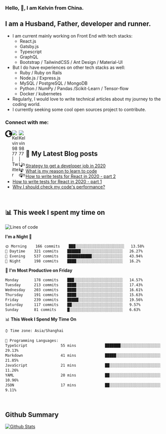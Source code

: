 ### Hello, 👋, I am Kelvin from China.

## I am a Husband, Father, developer and runner.

- I am current mainly working on Front End with tech stacks:
  - React.js
  - Gatsby.js
  - Typescript
  - GraphQL
  - Bootstrap / TailwindCSS / Ant Design / Material-UI
- But I do have experiences on other tech stacks as well:
  - Ruby / Ruby on Rails
  - Node.js / Express.js
  - MySQL / PostgreSQL / MongoDB
  - Python / NumPy / Pandas /Scikit-Learn / Tensor-flow
  - Docker / kubernetes
- Regularly, I would love to write technical articles about my journey to the coding world.
- I currently seeking some cool open sources project to contribute.

### Connect with me:

[<img align="left" alt="kelvinliang.cn" width="22px" src="https://raw.githubusercontent.com/iconic/open-iconic/master/svg/globe.svg" />][website]
[<img align="left" alt="Kelvin9877 | Twitter" width="22px" src="https://cdn.jsdelivr.net/npm/simple-icons@v3/icons/twitter.svg" />][twitter]
[<img align="left" alt="Kelvin9877 | LinkedIn" width="22px" src="https://cdn.jsdelivr.net/npm/simple-icons@v3/icons/linkedin.svg" />][linkedin]

<br />
<br />

## 📕 My Latest Blog posts

<!-- BLOG-POST-LIST:START -->
- [Strategy to get a developer job in 2020](https://dev.to/kelvin9877/what-is-my-strategy-to-get-a-job-in-frontend-39gg)
- [What is my reason to learn to code](https://dev.to/kelvin9877/what-is-my-reason-to-learn-to-code-6k2)
- [How to write tests for React in 2020 - part 2](https://dev.to/kelvin9877/how-to-write-tests-for-react-in-2020-part-2-26h)
- [How to write tests for React in 2020 - part 1](https://dev.to/kelvin9877/how-to-write-tests-for-react-in-2020-4oai)
- [Why I should check my code's performance?](https://dev.to/kelvin9877/why-i-should-check-the-performance-of-my-code-19cl)
<!-- BLOG-POST-LIST:END -->

<br />

## 📊 This week I spent my time on

<!--START_SECTION:waka-->
![Lines of code](https://img.shields.io/badge/From%20Hello%20World%20I%27ve%20Written-1.1%20million%20Lines%20of%20code-blue)

**I'm a Night 🦉** 

```text
🌞 Morning    166 commits    ███░░░░░░░░░░░░░░░░░░░░░░   13.58% 
🌆 Daytime    321 commits    ██████░░░░░░░░░░░░░░░░░░░   26.27% 
🌃 Evening    537 commits    ███████████░░░░░░░░░░░░░░   43.94% 
🌙 Night      198 commits    ████░░░░░░░░░░░░░░░░░░░░░   16.2%

```
📅 **I'm Most Productive on Friday** 

```text
Monday       178 commits    ███░░░░░░░░░░░░░░░░░░░░░░   14.57% 
Tuesday      213 commits    ████░░░░░░░░░░░░░░░░░░░░░   17.43% 
Wednesday    203 commits    ████░░░░░░░░░░░░░░░░░░░░░   16.61% 
Thursday     191 commits    ████░░░░░░░░░░░░░░░░░░░░░   15.63% 
Friday       239 commits    █████░░░░░░░░░░░░░░░░░░░░   19.56% 
Saturday     117 commits    ██░░░░░░░░░░░░░░░░░░░░░░░   9.57% 
Sunday       81 commits     █░░░░░░░░░░░░░░░░░░░░░░░░   6.63%

```


📊 **This Week I Spend My Time On** 

```text
⌚︎ Time zone: Asia/Shanghai

💬 Programming Languages: 
TypeScript               55 mins             ███████░░░░░░░░░░░░░░░░░░   29.13% 
Markdown                 41 mins             █████░░░░░░░░░░░░░░░░░░░░   21.85% 
JavaScript               21 mins             ██░░░░░░░░░░░░░░░░░░░░░░░   11.26% 
YAML                     20 mins             ██░░░░░░░░░░░░░░░░░░░░░░░   10.96% 
JSON                     17 mins             ██░░░░░░░░░░░░░░░░░░░░░░░   9.11%

```


<!--END_SECTION:waka-->

<br />

## Github Summary

[![Github Stats](https://get-github-stats.vercel.app/api?username=kelvin8773&show_icons=true)](https://github.com/kelvin8773)

[website]: https://kelvinliang.cn
[twitter]: https://twitter.com/kelvin9877
[linkedin]: https://linkedin.com/in/kelvin9877
